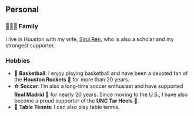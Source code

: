 <h2>Personal</h2>

<h3>👨‍👩‍👧 Family</h3>
<p>
  I live in Houston with my wife, <a href="https://siruiruiren.github.io/academic-website">Sirui Ren</a>, who is also a scholar and my strongest supporter.
</p>

<h3> Hobbies</h3>
<ul>
  <li>
    🏀 <strong>Basketball</strong>: I enjoy playing basketball and have been a devoted fan of the <strong>Houston Rockets</strong> 🚀 for more than 20 years.
  </li>
  <li>
    ⚽ <strong>Soccer</strong>: I’m also a long-time soccer enthusiast and have supported <strong>Real Madrid</strong> 👑 for nearly 20 years. Since moving to the U.S., I have also become a proud supporter of the <strong>UNC Tar Heels</strong> 🐏.
  </li>
  <li>
    🏓 <strong>Table Tennis</strong>: I can also play table tennis.
  </li>
</ul>

